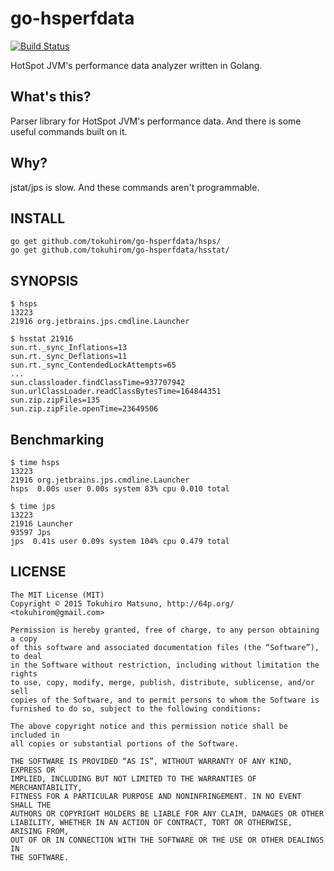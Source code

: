 # go-hsperfdata

[![Build Status](https://travis-ci.org/tokuhirom/go-hsperfdata.svg?branch=master)](https://travis-ci.org/tokuhirom/go-hsperfdata)

HotSpot JVM's performance data analyzer written in Golang.

## What's this?

Parser library for HotSpot JVM's performance data.
And there is some useful commands built on it.

## Why?

jstat/jps is slow. And these commands aren't programmable.

## INSTALL

    go get github.com/tokuhirom/go-hsperfdata/hsps/
    go get github.com/tokuhirom/go-hsperfdata/hsstat/

## SYNOPSIS

    $ hsps
    13223
    21916 org.jetbrains.jps.cmdline.Launcher

    $ hsstat 21916
    sun.rt._sync_Inflations=13
    sun.rt._sync_Deflations=11
    sun.rt._sync_ContendedLockAttempts=65
    ...
    sun.classloader.findClassTime=937707942
    sun.urlClassLoader.readClassBytesTime=164844351
    sun.zip.zipFiles=135
    sun.zip.zipFile.openTime=23649506

## Benchmarking

```
$ time hsps
13223
21916 org.jetbrains.jps.cmdline.Launcher
hsps  0.00s user 0.00s system 83% cpu 0.010 total

$ time jps
13223
21916 Launcher
93597 Jps
jps  0.41s user 0.09s system 104% cpu 0.479 total
```

## LICENSE

    The MIT License (MIT)
    Copyright © 2015 Tokuhiro Matsuno, http://64p.org/ <tokuhirom@gmail.com>

    Permission is hereby granted, free of charge, to any person obtaining a copy
    of this software and associated documentation files (the “Software”), to deal
    in the Software without restriction, including without limitation the rights
    to use, copy, modify, merge, publish, distribute, sublicense, and/or sell
    copies of the Software, and to permit persons to whom the Software is
    furnished to do so, subject to the following conditions:

    The above copyright notice and this permission notice shall be included in
    all copies or substantial portions of the Software.

    THE SOFTWARE IS PROVIDED “AS IS”, WITHOUT WARRANTY OF ANY KIND, EXPRESS OR
    IMPLIED, INCLUDING BUT NOT LIMITED TO THE WARRANTIES OF MERCHANTABILITY,
    FITNESS FOR A PARTICULAR PURPOSE AND NONINFRINGEMENT. IN NO EVENT SHALL THE
    AUTHORS OR COPYRIGHT HOLDERS BE LIABLE FOR ANY CLAIM, DAMAGES OR OTHER
    LIABILITY, WHETHER IN AN ACTION OF CONTRACT, TORT OR OTHERWISE, ARISING FROM,
    OUT OF OR IN CONNECTION WITH THE SOFTWARE OR THE USE OR OTHER DEALINGS IN
    THE SOFTWARE.
